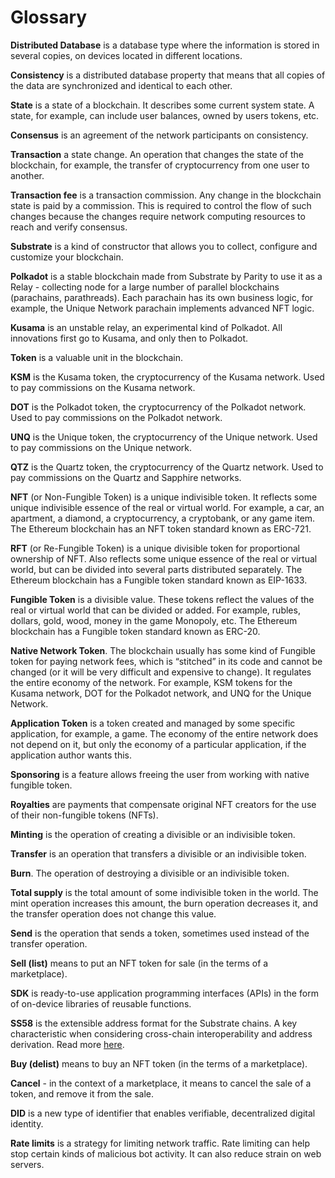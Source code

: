 # Glossary

**Distributed Database** is a database type where the information is stored in several copies, on devices located in different locations.

**Consistency** is a distributed database property that means that all copies of the data are synchronized and identical to each other.

**State** is a state of a blockchain. It describes some current system state. A state, for example, can include user balances, owned by users tokens, etc.

**Consensus** is an agreement of the network participants on consistency.

**Transaction** a state change. An operation that changes the state of the blockchain, for example, the transfer of cryptocurrency from one user to another.

**Transaction fee** is a transaction commission. Any change in the blockchain state is paid by a commission. This is required to control the flow of such changes because the changes require network computing resources to reach and verify consensus.

**Substrate** is a kind of constructor that allows you to collect, configure and customize your blockchain.

**Polkadot** is a stable blockchain made from Substrate by Parity to use it as a Relay - collecting node for a large number of parallel blockchains (parachains, parathreads). Each parachain has its own business logic, for example, the Unique Network parachain implements advanced NFT logic.

**Kusama** is an unstable relay, an experimental kind of Polkadot. All innovations first go to Kusama, and only then to Polkadot.

**Token** is a valuable unit in the blockchain.

**KSM** is the Kusama token, the cryptocurrency of the Kusama network. Used to pay commissions on the Kusama network.

**DOT** is the Polkadot token, the cryptocurrency of the Polkadot network. Used to pay commissions on the Polkadot network.

**UNQ** is the Unique token, the cryptocurrency of the Unique network. Used to pay commissions on the Unique network.

**QTZ** is the Quartz token, the cryptocurrency of the Quartz network. Used to pay commissions on the Quartz and Sapphire networks.

**NFT** (or Non-Fungible Token) is a unique indivisible token. It reflects some unique indivisible essence of the real or virtual world. For example, a car, an apartment, a diamond, a cryptocurrency, a cryptobank, or any game item. The Ethereum blockchain has an NFT token standard known as ERC-721.

**RFT** (or Re-Fungible Token) is a unique divisible token for proportional ownership of NFT. Also reflects some unique essence of the real or virtual world, but can be divided into several parts distributed separately. The Ethereum blockchain has a Fungible token standard known as EIP-1633.

**Fungible Token** is a divisible value. These tokens reflect the values of the real or virtual world that can be divided or added. For example, rubles, dollars, gold, wood, money in the game Monopoly, etc. The Ethereum blockchain has a Fungible token standard known as ERC-20.

**Native Network Token**. The blockchain usually has some kind of Fungible token for paying network fees, which is “stitched” in its code and cannot be changed (or it will be very difficult and expensive to change). It regulates the entire economy of the network. For example, KSM tokens for the Kusama network, DOT for the Polkadot network, and UNQ for the Unique Network.

**Application Token** is a token created and managed by some specific application, for example, a game. The economy of the entire network does not depend on it, but only the economy of a particular application, if the application author wants this.

**Sponsoring** is a feature allows freeing the user from working with native fungible token. 

**Royalties** are payments that compensate original NFT creators for the use of their non-fungible tokens (NFTs).

**Minting** is the operation of creating a divisible or an indivisible token.

**Transfer** is an operation that transfers a divisible or an indivisible token.

**Burn**. The operation of destroying a divisible or an indivisible token.

**Total supply** is the total amount of some indivisible token in the world. The mint operation increases this amount, the burn operation decreases it, and the transfer operation does not change this value.

**Send** is the operation that sends a token, sometimes used instead of the transfer operation.

**Sell (list)** means to put an NFT token for sale (in the terms of a marketplace).

**SDK** is ready-to-use application programming interfaces (APIs) in the form of on-device libraries of reusable functions. 

**SS58** is the extensible address format for the Substrate chains. A key characteristic when considering cross-chain interoperability and address derivation. Read more [here](https://docs.substrate.io/v3/advanced/ss58/).

**Buy (delist)** means to buy an NFT token (in the terms of a marketplace). 

**Cancel** - in the context of a marketplace, it means to cancel the sale of a token, and remove it from the sale.

**DID** is a new type of identifier that enables verifiable, decentralized digital identity.

**Rate limits** is a strategy for limiting network traffic. Rate limiting can help stop certain kinds of malicious bot activity. It can also reduce strain on web servers.